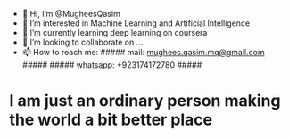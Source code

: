 - 👋 Hi, I’m @MugheesQasim
- 👀 I’m interested in Machine Learning and Artificial Intelligence
- 🌱 I’m currently learning deep learning on coursera
- 💞️ I’m looking to collaborate on ...
- 📫 How to reach me: ##### mail: mughees.qasim.mq@gmail.com #####    ##### whatsapp: +923174172780 #####

# I am just an ordinary person making the world a bit better place

<!---
MugheesQasim/MugheesQasim is a ✨ special ✨ repository because its `README.md` (this file) appears on your GitHub profile.
You can click the Preview link to take a look at your changes.
--->
